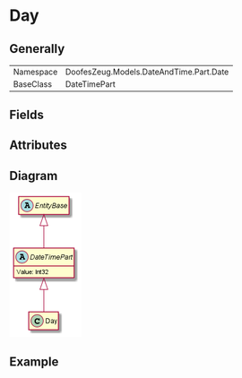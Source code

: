 ﻿# Day

## Generally

|||
|-|-|
|Namespace|DoofesZeug.Models.DateAndTime.Part.Date|
|BaseClass|DateTimePart|

## Fields

## Attributes

## Diagram

![Day.png](./Day.png "Day")

## Example


